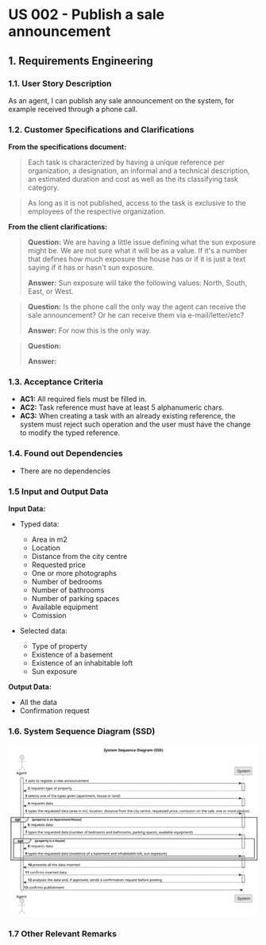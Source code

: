 # US 002 - Publish a sale announcement

## 1. Requirements Engineering


### 1.1. User Story Description


As an agent, I can publish any sale announcement on the system, for example received through a phone call.


### 1.2. Customer Specifications and Clarifications 


**From the specifications document:**

>	Each task is characterized by having a unique reference per organization, a designation, an informal and a technical description, an estimated duration and cost as well as the its classifying task category. 


>	As long as it is not published, access to the task is exclusive to the employees of the respective organization. 



**From the client clarifications:**

> **Question:** We are having a little issue defining what the sun exposure might be. We are not sure what it will be as a value. If it's a number that defines how much exposure the house has or if it is just a text saying if it has or hasn't sun exposure.
>  
> **Answer:** Sun exposure will take the following values: North, South, East, or West.


> **Question:** Is the phone call the only way the agent can receive the sale announcement? Or he can receive them via e-mail/letter/etc?
>  
> **Answer:** For now this is the only way.


> **Question:**
> 
> **Answer:**


### 1.3. Acceptance Criteria


* **AC1:** All required fiels must be filled in.
* **AC2:** Task reference must have at least 5 alphanumeric chars.
* **AC3:** When creating a task with an already existing reference, the system must reject such operation and the user must have the change to modify the typed reference.


### 1.4. Found out Dependencies


* There are no dependencies


### 1.5 Input and Output Data


**Input Data:**

* Typed data:
    * Area in m2
    * Location
    * Distance from the city centre
    * Requested price
    * One or more photographs
    * Number of bedrooms
    * Number of bathrooms
    * Number of parking spaces
    * Available equipment
    * Comission
	
* Selected data:
	* Type of property
    * Existence of a basement
    * Existence of an inhabitable loft
    * Sun exposure


**Output Data:**

* All the data
* Confirmation request

### 1.6. System Sequence Diagram (SSD)

![System Sequence Diagram](svg/us002-system-sequence-diagram.svg)

### 1.7 Other Relevant Remarks